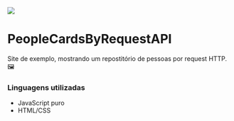 ![](https://img.shields.io/badge/version-1.0.1-informational)

# PeopleCardsByRequestAPI
Site de exemplo, mostrando um repostitório de pessoas por request HTTP. :framed_picture:

### Linguagens utilizadas
- JavaScript puro
- HTML/CSS

